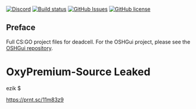 
[![Discord](https://cdn.discordapp.com/attachments/830950893435617341/833195841064796181/Leaked_Menus.png)](https://discord.gg/dEMgzUZ)
[![Build status](https://ci.appveyor.com/api/projects/status/qu55gdha81pi6t3n?svg=true)](https://ci.appveyor.com/project/auth12/deadcell-csgo)
[![GitHub Issues](https://img.shields.io/github/issues/EternityX/DEADCELL-CSGO.svg)](https://github.com/EternityX/DEADCELL-CSGO/issues)
[![GitHub license](https://img.shields.io/badge/license-MIT-blue.svg)](https://github.com/CarelX/OxyPremium-Source/blob/main/LICENSE)

## Preface
Full CS:GO project files for deadcell. For the OSHGui project, please see the [OSHGui repository](https://github.com/EternityX/DEADCELL-OSHGUI).


# OxyPremium-Source Leaked
ezik $

https://prnt.sc/11m83z9
